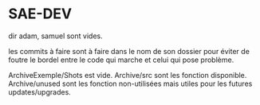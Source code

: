 # SAE-DEV

dir adam, samuel sont vides.

les commits à faire sont à faire dans le nom de son dossier pour éviter de foutre le bordel entre le code qui marche et celui qui pose problème.

ArchiveExemple/Shots est vide.
Archive/src sont les fonction disponible.
Archive/unused sont les fonction non-utilisées mais utiles pour les futures updates/upgrades.

